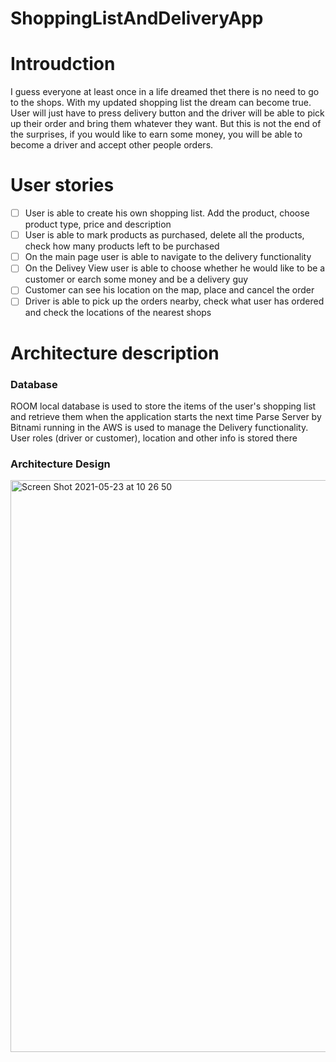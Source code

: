 # ShoppingListAndDeliveryApp

# Introudction
I guess everyone at least once in a life dreamed thet
there is no need to go to the shops. With my updated shopping list the dream can become true. User will just have
to press delivery button and the driver will be able to pick up their order and bring them whatever they want. But this is not
the end of the surprises, if you would like to earn some money, you will be able to become a driver and accept
other people orders. 

# User stories
- [ ] User is able to create his own shopping list. Add the product, choose product type, price and description
- [ ] User is able to mark products as purchased, delete all the products, check how many products left to be purchased
- [ ] On the main page user is able to navigate to the delivery functionality
- [ ] On the Delivey View user is able to choose whether he would like to be a customer or earch some money and be a delivery guy
- [ ] Customer can see his location on the map, place and cancel the order
- [ ] Driver is able to pick up the orders nearby, check what user has ordered and check the locations of the nearest shops 

# Architecture description
 ### Database
 ROOM local database is used to store the items of the user's shopping list and retrieve them when the application starts the next time
 Parse Server by Bitnami running in the AWS is used to manage the Delivery functionality. User roles (driver or customer), location and other info is stored there
 
### Architecture Design
<img width="915" alt="Screen Shot 2021-05-23 at 10 26 50" src="https://user-images.githubusercontent.com/57729718/119253428-829f1000-bbb1-11eb-9f0a-6253b9a2b048.png">




